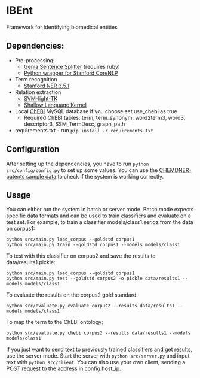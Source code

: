 # IBEnt
Framework for identifying biomedical entities

## Dependencies:
* Pre-processing:
    * [Genia Sentence Splitter](http://www.nactem.ac.uk/y-matsu/geniass/) (requires ruby)
    * [Python wrapper for Stanford CoreNLP](https://bitbucket.org/torotoki/corenlp-python)
* Term recognition
    * [Stanford NER 3.5.1](http://nlp.stanford.edu/software/CRF-NER.shtml)
* Relation extraction
    * [SVM-light-TK](http://disi.unitn.it/moschitti/Tree-Kernel.htm)
    * [Shallow Language Kernel](https://hlt-nlp.fbk.eu/technologies/jsre)
* Local [ChEBI](https://www.ebi.ac.uk/chebi/) MySQL database if you choose set use_chebi as true
    * Required ChEBI tables: term, term_synonym, word2term3, word3, descriptor3, SSM_TermDesc, graph_path
* requirements.txt - run `pip install -r requirements.txt`

## Configuration
After setting up the dependencies, you have to run `python src/config/config.py` to set up some values.
You can use the [CHEMDNER-patents sample data](http://www.biocreative.org/media/store/files/2015/chemdner_patents_sample_v02.tar.zip) to check if the system is working correctly.

## Usage
You can either run the system in batch or server mode.
Batch mode expects specific data formats and can be used to train classifiers and evaluate on a test set.
For example, to train a classifier models/class1.ser.gz from the data on corpus1:

    python src/main.py load_corpus --goldstd corpus1
    python src/main.py train --goldstd corpus1 --models models/class1
    
To test with this classifier on corpus2 and save the results to data/results1.pickle:

    python src/main.py load_corpus --goldstd corpus1
    python src/main.py test --goldstd corpus2 -o pickle data/results1 --models models/class1
    
To evaluate the results on the corpus2 gold standard:

    python src/evaluate.py evaluate corpus2 --results data/results1 --models models/class1

To map the term to the ChEBI ontology:

    python src/evaluate.py chebi corpus2 --results data/results1 --models models/class1

If you just want to send text to previously trained classifiers and get results, use the server mode.
Start the server with `python src/server.py` and input text with `python src/client`.
You can also use your own client, sending a POST request to the address in config.host_ip.
